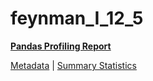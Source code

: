 # feynman_I_12_5

[**Pandas Profiling Report**](https://epistasislab.github.io/pmlb/profile/feynman_I_12_5.html)

[Metadata](metadata.yaml) | [Summary Statistics](summary_stats.tsv)

